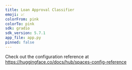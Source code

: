 ```yaml
---
title: Loan Approval Classifier
emoji: 📈
colorFrom: pink
colorTo: pink
sdk: gradio
sdk_version: 5.7.1
app_file: app.py
pinned: false
---
```


Check out the configuration reference at https://huggingface.co/docs/hub/spaces-config-reference
